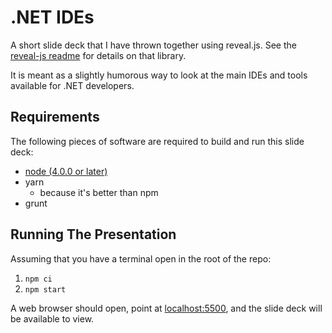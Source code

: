 # .NET IDEs

A short slide deck that I have thrown together using reveal.js. See the [reveal-js readme](./reveal-js-readme.md) for details on that library.

It is meant as a slightly humorous way to look at the main IDEs and tools available for .NET developers.

## Requirements

The following pieces of software are required to build and run this slide deck:

- [node (4.0.0 or later)](http://nodejs.org/)
- yarn
  - because it's better than npm
- grunt


## Running The Presentation

Assuming that you have a terminal open in the root of the repo:

1. `npm ci`
1. `npm start`

A web browser should open, point at [localhost:5500](localhost:5500/), and the slide deck will be available to view.
